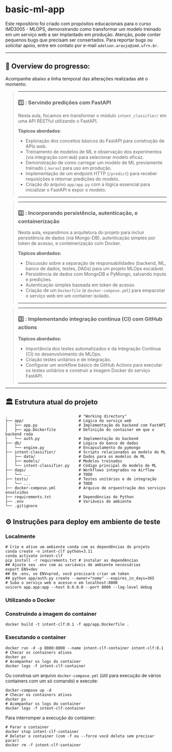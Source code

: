 # basic-ml-app

Este repositório foi criado com propósitos educacionais para o curso IMD3005 - MLOPS, demonstrando como transformar um modelo treinado em um serviço web a ser implantado em produção. Atenção, pode conter pequenos bugs que precisam ser consertados. Para reportar bugs ou solicitar apoio, entre em contato por e-mail `adelson.araujo@imd.ufrn.br`.


---

## 🌱 Overview do progresso:

Acompanhe abaixo a linha temporal das alterações realizadas até o momento: 

> _______________
> ### 1️⃣ : Servindo predições com FastAPI
> Nesta aula, focamos em transformar o módulo `intent_classifier/` em uma API RESTful utilizando o FastAPI.
>
> **Tópicos abordados**:
> *   Exploração dos conceitos básicos do FastAPI para construção de APIs web.
> *   Treinamento de modelos de ML e observação dos experimentos (via integração com `W&B`) para selecionar modelo eficaz.
> *   Demonstração de como carregar um modelo de ML previamente treinado (`.keras`) para uso em produção.
> *   Implementação de um endpoint HTTP (`/predict`) para receber requisições e retornar predições do modelo.
> *   Criação do arquivo `app/app.py` com a lógica essencial para inicializar o FastAPI e expor o modelo. 
> 
> _______________

> _______________
> ### 2️⃣ : Incorporando persistência, autenticação, e containerização
> 
> Nesta aula, expandimos a arquitetura do projeto para incluir persistência de dados (via Mongo-DB), autenticação simples por token de acesso, e conteinerização com Docker.
> 
> **Tópicos abordados:**
> 
> *   Discussão sobre a separação de responsabilidades (backend, ML, banco de dados, testes, DAGs) para um projeto MLOps escalável.
> *   Persistência de dados com MongoDB e PyMongo, salvando inputs e predições.
> *   Autenticação simples baseada em token de acesso.
> *   Criação de um `Dockerfile` (e `docker-compose.yml`) para empacotar o serviço web em um container isolado.
> _______________

> _______________
> ### 3️⃣ : Implementando integração contínua (CI) com GitHub actions
>
> **Tópicos abordados:**
> *   Importância dos testes automatizados e da Integração Contínua (CI) no desenvolvimento de MLOps.
> *   Criação testes unitários e de integração.
> *   Configurar um workflow básico de GitHub Actions para executar os testes unitários e construir a imagem Docker do serviço FastAPI.
> _______________



---

## 🏛️ Estrutura atual do projeto

```shell
.                               # "Working directory"
├── app/                        # Lógica do serviço web
│   ├── app.py                  # Implementação do backend com FastAPI
│   ├── app.Dockerfile          # Definição do container em que o backend roda
│   └── auth.py                 # Implementação do backend
├── db/                         # Lógica do banco de dados
│   └── engine.py               # Encapsulamento do pymongo
├── intent-classifier/          # Scripts relacionados ao modelo de ML
│   ├── data/                   # Dados para os modelos de ML
│   ├── models/                 # Modelos treinados
│   └── intent-classifier.py    # Código principal do modelo de ML
├── dags/                       # Workflows integrados no Airflow
│   └── ...                     # TODO
├── tests/                      # Testes unitários e de integração
│   └── ...                     # TODO
├── docker-compose.yml          # Arquivo de orquestração dos serviços envolvidos
├── requirements.txt            # Dependências do Python
├── .env                        # Variáveis de ambiente
└── .gitignore
```

## ⚙️ Instruções para deploy em ambiente de teste

### Localmente
```shell
# Crie e ative um ambiente conda com as dependências do projeto
conda create -n intent-clf python=3.11
conda activate intent-clf
pip install -r requirements.txt # instalar as dependências
## Ajuste seu .env com as variáveis de ambiente necessárias
export ENV=dev
## Em .env, se ENV=prod, você precisará criar um token
## python app/auth.py create --owner="nome" --expires_in_days=365
# Suba o serviço web e acesse-o em localhost:8000
uvicorn app.app:app --host 0.0.0.0 --port 8000 --log-level debug
```

### Utilizando o Docker

### Construindo a imagem do container
```shell
docker build -t intent-clf:0.1 -f app/app.Dockerfile .
```

### Executando o container 
```shell
docker run -d -p 8080:8000 --name intent-clf-container intent-clf:0.1
# Checar os containers ativos
docker ps
# Acompanhar os logs do container
docker logs -f intent-clf-container
```
Ou construa um arquivo `docker-compose.yml` (útil para execução de vários containers com um só comando) e execute:
```shell
docker-compose up -d
# Checar os containers ativos
docker ps
# Acompanhar os logs do container
docker logs -f intent-clf-container
```
Para interromper a execução do container:
```shell
# Parar o container
docker stop intent-clf-container
# Deletar o container (com -f ou --force você deleta sem precisar parar)
docker rm -f intent-clf-container
```

